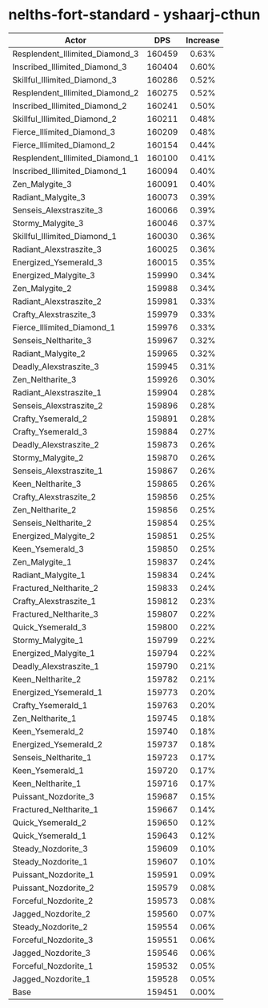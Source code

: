 # nelths-fort-standard - yshaarj-cthun
| Actor | DPS | Increase |
|---|:---:|:---:|
|Resplendent_Illimited_Diamond_3|160459|0.63%|
|Inscribed_Illimited_Diamond_3|160404|0.60%|
|Skillful_Illimited_Diamond_3|160286|0.52%|
|Resplendent_Illimited_Diamond_2|160275|0.52%|
|Inscribed_Illimited_Diamond_2|160241|0.50%|
|Skillful_Illimited_Diamond_2|160211|0.48%|
|Fierce_Illimited_Diamond_3|160209|0.48%|
|Fierce_Illimited_Diamond_2|160154|0.44%|
|Resplendent_Illimited_Diamond_1|160100|0.41%|
|Inscribed_Illimited_Diamond_1|160094|0.40%|
|Zen_Malygite_3|160091|0.40%|
|Radiant_Malygite_3|160073|0.39%|
|Senseis_Alexstraszite_3|160066|0.39%|
|Stormy_Malygite_3|160046|0.37%|
|Skillful_Illimited_Diamond_1|160030|0.36%|
|Radiant_Alexstraszite_3|160025|0.36%|
|Energized_Ysemerald_3|160015|0.35%|
|Energized_Malygite_3|159990|0.34%|
|Zen_Malygite_2|159988|0.34%|
|Radiant_Alexstraszite_2|159981|0.33%|
|Crafty_Alexstraszite_3|159979|0.33%|
|Fierce_Illimited_Diamond_1|159976|0.33%|
|Senseis_Neltharite_3|159967|0.32%|
|Radiant_Malygite_2|159965|0.32%|
|Deadly_Alexstraszite_3|159945|0.31%|
|Zen_Neltharite_3|159926|0.30%|
|Radiant_Alexstraszite_1|159904|0.28%|
|Senseis_Alexstraszite_2|159896|0.28%|
|Crafty_Ysemerald_2|159891|0.28%|
|Crafty_Ysemerald_3|159884|0.27%|
|Deadly_Alexstraszite_2|159873|0.26%|
|Stormy_Malygite_2|159870|0.26%|
|Senseis_Alexstraszite_1|159867|0.26%|
|Keen_Neltharite_3|159865|0.26%|
|Crafty_Alexstraszite_2|159856|0.25%|
|Zen_Neltharite_2|159856|0.25%|
|Senseis_Neltharite_2|159854|0.25%|
|Energized_Malygite_2|159851|0.25%|
|Keen_Ysemerald_3|159850|0.25%|
|Zen_Malygite_1|159837|0.24%|
|Radiant_Malygite_1|159834|0.24%|
|Fractured_Neltharite_2|159833|0.24%|
|Crafty_Alexstraszite_1|159812|0.23%|
|Fractured_Neltharite_3|159807|0.22%|
|Quick_Ysemerald_3|159800|0.22%|
|Stormy_Malygite_1|159799|0.22%|
|Energized_Malygite_1|159794|0.22%|
|Deadly_Alexstraszite_1|159790|0.21%|
|Keen_Neltharite_2|159782|0.21%|
|Energized_Ysemerald_1|159773|0.20%|
|Crafty_Ysemerald_1|159763|0.20%|
|Zen_Neltharite_1|159745|0.18%|
|Keen_Ysemerald_2|159740|0.18%|
|Energized_Ysemerald_2|159737|0.18%|
|Senseis_Neltharite_1|159723|0.17%|
|Keen_Ysemerald_1|159720|0.17%|
|Keen_Neltharite_1|159716|0.17%|
|Puissant_Nozdorite_3|159687|0.15%|
|Fractured_Neltharite_1|159667|0.14%|
|Quick_Ysemerald_2|159650|0.12%|
|Quick_Ysemerald_1|159643|0.12%|
|Steady_Nozdorite_3|159609|0.10%|
|Steady_Nozdorite_1|159607|0.10%|
|Puissant_Nozdorite_1|159591|0.09%|
|Puissant_Nozdorite_2|159579|0.08%|
|Forceful_Nozdorite_2|159573|0.08%|
|Jagged_Nozdorite_2|159560|0.07%|
|Steady_Nozdorite_2|159554|0.06%|
|Forceful_Nozdorite_3|159551|0.06%|
|Jagged_Nozdorite_3|159546|0.06%|
|Forceful_Nozdorite_1|159532|0.05%|
|Jagged_Nozdorite_1|159528|0.05%|
|Base|159451|0.00%|
